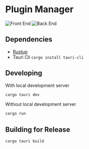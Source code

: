 # Plugin Manager

<!-- ![License](https://img.shields.io/github/license/tsaxking/plugin-manager) -->

<!-- ![Version](https://img.shields.io/github/v/tag/tsaxking/plugin-manager) -->

![Front End](https://github.com/tsaxking/plugin-manager/actions/workflows/ts.yml/badge.svg?branch=main) ![Back End](https://github.com/tsaxking/plugin-manager/actions/workflows/rust.yml/badge.svg?branch=main)

## Dependencies

-   [Rustup](https://rustup.rs/)
-   Tauri Cli `cargo install tauri-cli`

## Developing

With local development server

```bash
cargo tauri dev
```

Without local development server

```bash
cargo run
```

## Building for Release

```bash
cargo tauri build
```
